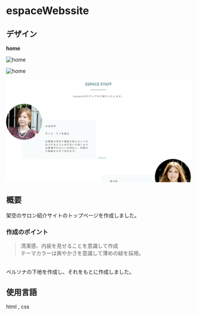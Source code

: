 # espaceWebssite

## デザイン

**home**
  
![home](images/sc_espace1_pc.png)
  
![home](images/sc_espace2_pc.png)

![home](images/sc_espace3_pc.png)

## 概要

架空のサロン紹介サイトのトップページを作成しました。

### 作成のポイント
> 清潔感、内装を見せることを意識して作成<br>
> テーマカラーは爽やかさを意識して薄めの緑を採用。

<br>
ペルソナの下地を作成し、それをもとに作成しました。


## 使用言語
html , css